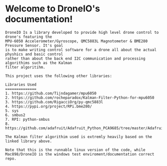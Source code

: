 Welcome to DroneIO's documentation!
===================================

    DroneIO Is a library developed to provide high level drone control to drone's featuring the
    MPU-6050 Accelerometer/Gyroscope, QMC5883L Magnotometer & BME280 Pressure Sensor. It's goal
    is to make writing control software for a drone all about the actual physhics and basic control
    rather than about the back end I2C communication and processing algorithims such as the Kalman
    filter algoritihm.

    This project uses the following other libraries:

    Libraries Used
    ==============
    1. https://github.com/Tijndagamer/mpu6050
    2. https://github.com/rocheparadox/Kalman-Filter-Python-for-mpu6050
    3. https://github.com/RigacciOrg/py-qmc5883l
    4. https://pypi.org/project/RPi.bme280/
    5. sys
    6. smbus2
    7. RPI: python-smbus
    8. https://github.com/adafruit/Adafruit_Python_PCA9685/tree/master/Adafruit_PCA9685

    The Kalman filter algorithim used is extremly heavily based on the linked library above.
    
    Note that this is the runnable linux version of the code, while Mac898/DroneIO is the windows test enviroment/documentation correct repo.

